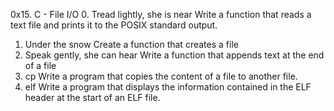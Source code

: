 0x15. C - File I/O
0. Tread lightly, she is near
Write a function that reads a text file and prints it to the POSIX standard output.
1. Under the snow
Create a function that creates a file
2. Speak gently, she can hear
Write a function that appends text at the end of a file
3. cp
Write a program that copies the content of a file to another file.
4. elf
Write a program that displays the information contained in the ELF header at the start of an ELF file.
